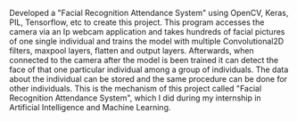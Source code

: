 Developed a "Facial Recognition Attendance System" using OpenCV, Keras, PIL, Tensorflow, etc to create this project. 
This program accesses the camera via an Ip webcam application and takes hundreds of facial pictures of one single individual
and trains the model with multiple Convolutional2D filters, maxpool layers, flatten and output layers.
Afterwards, when connected to the camera after the model is been trained it can detect the face of that one particular individual 
among a group of individuals. 
The data about the individual can be stored and the same procedure can be done for other individuals.
This is the mechanism of this project called "Facial Recognition Attendance System", which I did during my internship in
Artificial Intelligence and Machine Learning.
